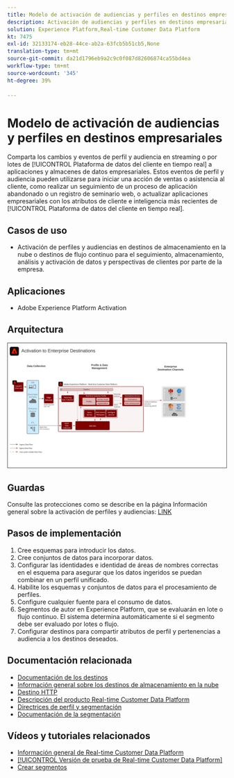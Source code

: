 ```yaml
---
title: Modelo de activación de audiencias y perfiles en destinos empresariales
description: Activación de audiencias y perfiles en destinos empresariales
solution: Experience Platform,Real-time Customer Data Platform
kt: 7475
exl-id: 32133174-eb28-44ce-ab2a-63fcb5b51cb5,None
translation-type: tm+mt
source-git-commit: da21d1796eb9a2c9c0f087d82606874ca55bd4ea
workflow-type: tm+mt
source-wordcount: '345'
ht-degree: 39%

---
```


# Modelo de activación de audiencias y perfiles en destinos empresariales

Comparta los cambios y eventos de perfil y audiencia en streaming o por lotes de [!UICONTROL Plataforma de datos del cliente en tiempo real] a aplicaciones y almacenes de datos empresariales. Estos eventos de perfil y audiencia pueden utilizarse para iniciar una acción de ventas o asistencia al cliente, como realizar un seguimiento de un proceso de aplicación abandonado o un registro de seminario web, o actualizar aplicaciones empresariales con los atributos de cliente e inteligencia más recientes de [!UICONTROL Plataforma de datos del cliente en tiempo real].

## Casos de uso

* Activación de perfiles y audiencias en destinos de almacenamiento en la nube o destinos de flujo continuo para el seguimiento, almacenamiento, análisis y activación de datos y perspectivas de clientes por parte de la empresa.

## Aplicaciones

* Adobe Experience Platform Activation

## Arquitectura

<img src="assets/enterprise_destination_activation.svg" alt="Arquitectura de referencia para el escenario de activación empresarial" style="border:1px solid #4a4a4a" />


## Guardas

Consulte las protecciones como se describe en la página Información general sobre la activación de perfiles y audiencias: [LINK](overview.md)

## Pasos de implementación

1. Cree esquemas para introducir los datos.
1. Cree conjuntos de datos para incorporar datos.
1. Configurar las identidades e identidad de áreas de nombres correctas en el esquema para asegurar que los datos ingeridos se puedan combinar en un perfil unificado.
1. Habilite los esquemas y conjuntos de datos para el procesamiento de perfiles.
1. Configure cualquier fuente para el consumo de datos.
1. Segmentos de autor en Experience Platform, que se evaluarán en lote o flujo continuo. El sistema determina automáticamente si el segmento debe ser evaluado por lotes o flujo.
1. Configurar destinos para compartir atributos de perfil y pertenencias a audiencia a los destinos deseados.

## Documentación relacionada

* [Documentación de los destinos](https://experienceleague.adobe.com/docs/experience-platform/destinations/catalog/overview.html?lang=es)
* [Información general sobre los destinos de almacenamiento en la nube](https://experienceleague.adobe.com/docs/experience-platform/destinations/catalog/cloud-storage/overview.html?lang=en#catalog)
* [Destino HTTP](https://experienceleague.adobe.com/docs/experience-platform/destinations/catalog/http-destination.html?lang=en#overview)
* [Descripción del producto Real-time Customer Data Platform](https://helpx.adobe.com/es/legal/product-descriptions/real-time-customer-data-platform.html)
* [Directrices de perfil y segmentación](https://experienceleague.adobe.com/docs/experience-platform/profile/guardrails.html?lang=es)
* [Documentación de la segmentación](https://experienceleague.adobe.com/docs/experience-platform/segmentation/api/streaming-segmentation.html?lang=es)

## Vídeos y tutoriales relacionados

* [Información general de Real-time Customer Data Platform](https://experienceleague.adobe.com/docs/platform-learn/tutorials/application-services/rtcdp/understanding-the-real-time-customer-data-platform.html?lang=es)
* [[!UICONTROL Versión de prueba de Real-time Customer Data Platform]](https://experienceleague.adobe.com/docs/platform-learn/tutorials/application-services/rtcdp/demo.html?lang=es)
* [Crear segmentos](https://experienceleague.adobe.com/docs/platform-learn/tutorials/segments/create-segments.html?lang=es)
